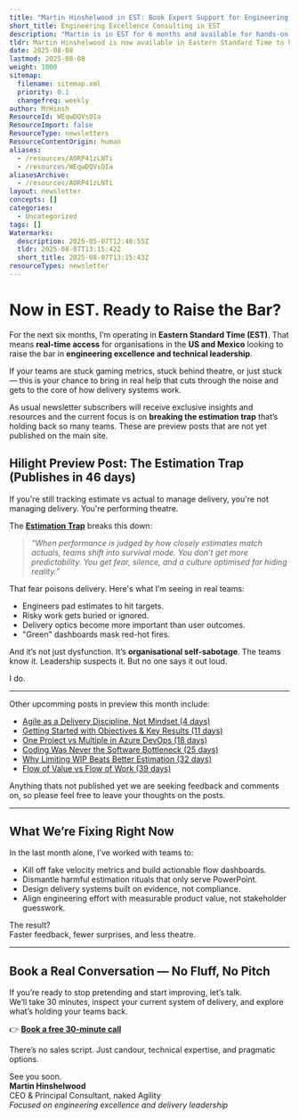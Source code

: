 ```yaml
---
title: "Martin Hinshelwood in EST: Book Expert Support for Engineering Excellence"
short_title: Engineering Excellence Consulting in EST
description: "Martin is in EST for 6 months and available for hands-on consulting in North America. This month’s spotlight: How tracking estimation accuracy is destroying delivery"
tldr: Martin Hinshelwood is now available in Eastern Standard Time to help US and Mexico-based software teams improve engineering excellence by addressing issues like harmful estimation practices and metric gaming. Key insights include the dangers of focusing on estimate accuracy, which leads to fear and hidden problems, and the benefits of shifting to evidence-based delivery systems that prioritize real value and flow. Development managers are encouraged to book a free 30-minute call to identify and address delivery bottlenecks and move beyond ineffective rituals.
date: 2025-08-08
lastmod: 2025-08-08
weight: 1000
sitemap:
  filename: sitemap.xml
  priority: 0.1
  changefreq: weekly
author: MrHinsh
ResourceId: WEqwDQVsOIa
ResourceImport: false
ResourceType: newsletters
ResourceContentOrigin: human
aliases:
  - /resources/AORP41zLNTi
  - /resources/WEqwDQVsOIa
aliasesArchive:
  - /resources/AORP41zLNTi
layout: newsletter
concepts: []
categories:
  - Uncategorized
tags: []
Watermarks:
  description: 2025-05-07T12:48:55Z
  tldr: 2025-08-07T13:15:42Z
  short_title: 2025-08-07T13:15:43Z
resourceTypes: newsletter
---
```


# Now in EST. Ready to Raise the Bar?

For the next six months, I’m operating in **Eastern Standard Time (EST)**. That means **real-time access** for organisations in the **US and Mexico** looking to raise the bar in **engineering excellence and technical leadership**.

If your teams are stuck gaming metrics, stuck behind theatre, or just stuck — this is your chance to bring in real help that cuts through the noise and gets to the core of how delivery systems work.

As usual newsletter subscribers will receive exclusive insights and resources and the current focus is on **breaking the estimation trap** that’s holding back so many teams. These are preview posts that are not yet published on the main site.

## Hilight Preview Post: **The Estimation Trap** (Publishes in 46 days)

If you're still tracking estimate vs actual to manage delivery, you're not managing delivery. You're performing theatre.

The **[Estimation Trap](https://preview.nkdagility.com/resources/blog/the-estimation-trap-how-tracking-accuracy-undermines-trust-flow-and-value-in-software-delivery/)** breaks this down:

> _“When performance is judged by how closely estimates match actuals, teams shift into survival mode. You don’t get more predictability. You get fear, silence, and a culture optimised for hiding reality.”_

That fear poisons delivery. Here's what I’m seeing in real teams:

- Engineers pad estimates to hit targets.
- Risky work gets buried or ignored.
- Delivery optics become more important than user outcomes.
- "Green" dashboards mask red-hot fires.

And it’s not just dysfunction. It’s **organisational self-sabotage**. The teams know it. Leadership suspects it. But no one says it out loud.

I do.

---

Other upcomming posts in preview this month include:

- [Agile as a Delivery Discipline, Not Mindset (4 days)](https://preview.nkdagility.com/resources/blog/is-agile-really-just-a-mindset/)
- [Getting Started with Objectives & Key Results (11 days)](https://preview.nkdagility.com/resources/blog/getting-started-with-objectives-key-results/)
- [One Project vs Multiple in Azure DevOps (18 days)](https://preview.nkdagility.com/resources/blog/should-you-use-one-project-to-rule-them-all-in-azure-devops/)
- [Coding Was Never the Software Bottleneck (25 days)](https://preview.nkdagility.com/resources/blog/are-we-still-pretending-coding-was-the-bottleneck/)
- [Why Limiting WIP Beats Better Estimation (32 days)](https://preview.nkdagility.com/resources/blog/estimating-better-in-an-overloaded-system-is-a-poor-man-s-strategy/)
- [Flow of Value vs Flow of Work (39 days)](https://preview.nkdagility.com/resources/blog/flow-of-value-vs-flow-of-work/)

Anything thats not published yet we are seeking feedback and comments on, so please feel free to leave your thoughts on the posts.

---

## What We’re Fixing Right Now

In the last month alone, I’ve worked with teams to:

- Kill off fake velocity metrics and build actionable flow dashboards.
- Dismantle harmful estimation rituals that only serve PowerPoint.
- Design delivery systems built on evidence, not compliance.
- Align engineering effort with measurable product value, not stakeholder guesswork.

The result?  
Faster feedback, fewer surprises, and less theatre.

---

## Book a Real Conversation — No Fluff, No Pitch

If you’re ready to stop pretending and start improving, let’s talk.  
We’ll take 30 minutes, inspect your current system of delivery, and explore what’s holding your teams back.

👉 **[Book a free 30-minute call](https://nkdagility.com/company/contact/)**

There’s no sales script. Just candour, technical expertise, and pragmatic options.

See you soon.  
**Martin Hinshelwood**  
CEO & Principal Consultant, naked Agility  
_Focused on engineering excellence and delivery leadership_
